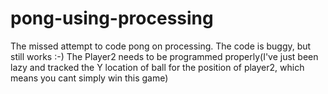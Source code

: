 # pong-using-processing
The missed attempt to code pong on processing. The code is buggy, but still works :-)
The Player2 needs to be programmed properly(I've just been lazy and tracked the Y location of ball for the position of player2, which means you cant simply win this game)
